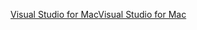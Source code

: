 [<span data-ttu-id="deef0-101">Visual Studio for Mac</span><span class="sxs-lookup"><span data-stu-id="deef0-101">Visual Studio for Mac</span></span>](https://visualstudio.microsoft.com/vs/mac/)
